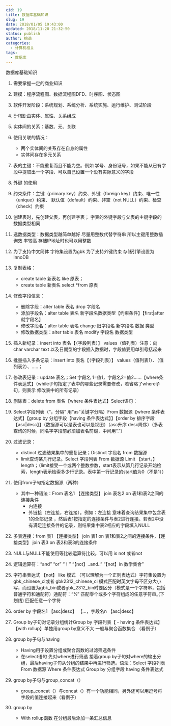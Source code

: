 ```yaml
---
cid: 19
title: 数据库基础知识
slug: 19
date: 2018/01/05 19:43:00
updated: 2018/11-20 21:32:50
status: publish
author: 桃翁
categories: 
  - 计算机相关
tags: 
  - 数据库
---
```



数据库基础知识
<!--more-->


1. 需要掌握一定的商业知识
2. 建模：程序流程图、数据流程图DFD、时序图、状态图
3. 软件开发阶段：系统规划、系统分析、系统实施、运行维护、测试阶段
4. E-R图:由实体、属性、关系组成
5. 实体间的关系：基数、元、关联
6. 使用关联的情况：
    - 两个实体间的关系存在自身的属性
    - 实体间存在多元关系
7. 表的主键：不能重复而且不能为空。例如 学号、身份证号，如果不能从已有字段中提取出一个字段、可以自己设置一个没有实际意义的字段
8. 外键 的使用
9. 约束条件：主键（primary key）约束、外键（foreign key）约束、唯一性（unique）约束、
默认值（default）约束、非空（not NULL）约束、检查（check）约束

10. 创建表时，先创建父表，再创建字表； 字表的外键字段与父表的主键字段的                 数据类型相同
11. 选数据类型：数据类型越简单越好 尽量用整数代替字符串  所以主键用整数插询效    率较高 存储IP地址时也可以用整数
12. 为了支持中文简体 字符集设置为gbk 为了支持外键约束 存储引擎设置为InnoDB
13. 复制表格：
    - create table 新表名 like 原表；
    - create table 新表名 select *from 原表
14. 修改字段信息：
    - 删除字段：alter table 表名 drop 字段名
    - 添加字段名：alter table 表名 新字段名数据类型【约束条件】【first|after 就字段名】
    - 修改字段名：alter table 表名 change 旧字段名 新字段名 数据 类型
    - 修改数据类型：alter table 表名 modify 字段名 数据类型
 15. 插入新纪录：insert into 表名【（字段列表）】 values（值列表）注意：向char  varchar  text 以及日期型的字段插入数据时，字段值要用单引号括起来
16. 批量插入多条记录：insert into 表名【（字段列表）】 values（值列表1）、（值列表2）、.....；
17. 修改表记录：update 表名；Set 字段名 1=值1，字段名2=值2......【where条件表达式】（while子句指定了表中的哪些记录需要修改，若省略了where子句，则表示              修改表中的所有记录）
18. 删除表：delete from 表名【where 条件表达式】Select语句：
19. Select字段列表（“，分隔” 用“as”关键字分隔）From 数据源【where 条件表达式】【group by 分组字段【having 条件表达式】】【order by 排序字段【asc|desc】】（数据源可以是表也可以是视图）（asc升序 desc降序）（多表查询的时候，同名字字段前必须加表名前缀，中间用“.”）
20. 过滤记录：
    - distinct 过滤结果集中的重复记录；Distinct 字段名 from 数据源
    - limit查询某几行记录。Select 字段列表 From 数据源  Limit 【start，】length；（limit接受一个或两个整数参数，start表示从第几行记录开始检索，length表示检索多少行记录。表中第一行记录的start值为0（不是1））
21. 使用from子句指定数据源（两种）
    - 其中一种语法：From 表名1 【连接类型】 join 表名2 on 表1和表2之间的连接条件
        - 内连接
        - 外链接（左连接，右连接）。例如：左连接 意味着查询结果集中包含表1的全部记录 ，然后表1按指定的连接条件与表2进行连接。若表2中没有满足连接条件的记录，则结果集中表2相应的字段填入NULL
22. 多表连接：from 表1 【连接类型】 join 表1 on 表1和表2之间的连接条件，【连接类型】 join 表3 on 表2和表3的连接条件
23. NULL与NULL不能使用等比较运算符比较。可以用 is not 或者not
24. 逻辑运算符：“and” “or” “！” “【not】..and..” “【not】in 数学集合”
25. 字符串表达式 【not】 like 模式 （可以理解为一个正则表达式）字符集设置为gbk_chinese_ci或者 gbk2312_chinese_ci 模式匹配时英文字母不区分大小写，而设置为gbk_bin或者gbk_2312_bin时要区分（模式是一个字符串，包括普通字符和通配符）通配符：“%” 匹配零个或多个字符组成的任意字符串_(下划线) 匹配任意一个字符
26. order by 字段名1 【asc|desc】 【...，字段名n 【asc|desc】
27. Group by子句对记录分组统计Group by 字段列表【         - having 条件表达式】 【with rollup】单独用group by意义不大 一般与聚合函数集合 （看例子）
28. group by子句与having
    - Having用于设置分组或聚合函数的过滤筛选条件
    - 在select语句 先对where进行筛选  接着group by子句对where的输出分组，最后having子句从分组的结果中再进行筛选。语法：Select 字段列表   From 数据源   Where 条件表达式  Group by 分组字段 having 条件表达式
29. group by子句与group_concat（）
    - group_concat（）与concat（）有一个功能相同，另外还可以用逗号将字段的值连接起来（看例子）
30. group by
    - With rollup函数  在分组最后添加一条汇总信息